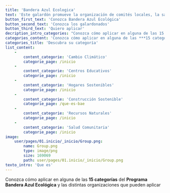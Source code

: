 ```yaml
---
title: 'Bandera Azul Ecologica'
text: 'Este galardón promueve la organización de comités locales, la sana competencia y la organización comunitaria para el beneficio de las presentes y futuras generaciones.'
button_first_text: 'Conozca Bandera Azul Ecológica'
button_second_text: 'Conozca los galardonados'
button_third_text: 'Quiero aplicar'
decription_intro_categories: "Conozca cómo aplicar en alguna de las 15 categorías del Programa Bandera Azul Ecológica y las distintas organizaciones que pueden aplicar\r\n"
categories_content: 'Conozca cómo aplicar en alguna de las ***15 categorías*** del **Programa Bandera Azul Ecológica** y las distintas organizaciones que pueden aplicar'
categories_title: 'Descubra su categoría'
list_content:
    -
        content_categorie: 'Cambio Climático'
        categorie_page: /inicio
    -
        content_categorie: 'Centros Educativos'
        categorie_page: /inicio
    -
        content_categorie: 'Hogares Sostenibles'
        categorie_page: /inicio
    -
        content_categorie: 'Construcción Sostenible'
        categorie_page: /que-es-bae
    -
        content_categorie: 'Recursos Naturales'
        categorie_page: /inicio
    -
        content_categorie: 'Salud Comunitaria'
        categorie_page: /inicio
image:
    user/pages/01.inicio/_inicio/Group.png:
        name: Group.png
        type: image/png
        size: 169069
        path: user/pages/01.inicio/_inicio/Group.png
texto_intro: 'Que es'
---
```


Conozca cómo aplicar en alguna de las **15 categorías** del **Programa Bandera Azul Ecológica** y las distintas organizaciones que pueden aplicar